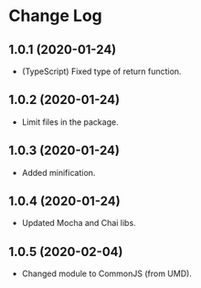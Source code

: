 # Change Log

## 1.0.1 (2020-01-24)

* (TypeScript) Fixed type of return function.

## 1.0.2 (2020-01-24)

* Limit files in the package.

## 1.0.3 (2020-01-24)

* Added minification.

## 1.0.4 (2020-01-24)

* Updated Mocha and Chai libs.

## 1.0.5 (2020-02-04)

* Changed module to CommonJS (from UMD).
